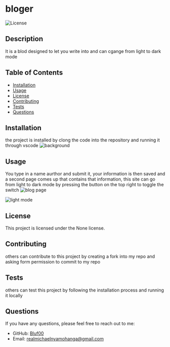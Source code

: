 # bloger

![License](https://img.shields.io/badge/license-None-blue.svg)

## Description
It is a blod designed to let you write into and can cgange from light to dark mode

## Table of Contents
- [Installation](#installation)
- [Usage](#usage)
- [License](#license)
- [Contributing](#contributing)
- [Tests](#tests)
- [Questions](#questions)

## Installation
the project is installed by clong the code into the repository and running it through vscode
![background ](https://github.com/user-attachments/assets/8c79e56d-755f-448f-90ac-0bc3734ee044)

## Usage
You type in a name aurthor and submit it, your information is then saved and a second page comes up that contains that information, this site can go from light to dark mode by pressing the button on the top right to toggle the switch 
![blog page](https://github.com/user-attachments/assets/4dca3f8c-23b0-46c3-8ae1-1080942c0728)

![light mode ](https://github.com/user-attachments/assets/1c36a18a-0c64-40d7-b357-6330bbce0dd6)
## License
This project is licensed under the None license.

## Contributing
others can contribute to this project by creating a fork into my repo and asking form permission to commit to my repo

## Tests
others can test this project by following the installation process and running it locally 

## Questions
If you have any questions, please feel free to reach out to me:
- GitHub: [Bluf00](https://github.com/Bluf00)
- Email: [realmichaelnyamohanga@gmail.com](mailto:realmichaelnyamohanga@gmail.com)
